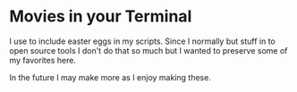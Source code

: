 # Movies in your Terminal

I use to include easter eggs in my scripts. Since I normally but stuff in to open source tools I don't do that so much but I wanted to preserve some of my favorites here.

In the future I may make more as I enjoy making these.
